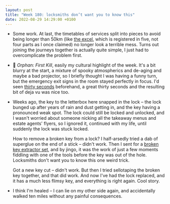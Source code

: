 ```yaml
---
layout: post
title: "Week 180: locksmiths don’t want you to know this"
date: 2022-08-29 14:29:00 +0100
---
```


- Some work. At last, the timetables of services split into pieces to avoid being longer than 50km (like [the excel](https://bustimes.org/services/a-excel-peterborough-wisbech-kings-lynn-swaffham-d), which is registered in five, not four parts as I once claimed) no longer look a terrible mess. Turns out joining the journeys together is actually quite simple, I just had to overcomplicate the problem first.

- 🎦 <cite>Orphan: First Kill</cite>, easily my cultural highlight of the week. It's a bit blurry at the start, a mixture of spooky atmospherics and de-aging and maybe a bad projector, so I briefly thought I was having a funny turn, but the emergency exit signs in the room stayed perfectly in focus. I'd seen [thirty seconds](https://twitter.com/AndyHerren/status/1561794958834663425) beforehand, a great thirty seconds and the resulting bit of deja vu was nice too.

- Weeks ago, the key to the letterbox here snapped in the lock – the lock bunged up after years of rain and dust getting in, and the key having a pronounced weak spot.
  The lock could still be locked and unlocked, and I wasn't worried about someone nicking all the takeaway menus and estate agents' flyers, so I ignored it, continued with my life, until suddenly the lock was stuck locked.

  How to remove a broken key from a lock?
  I half-arsedly tried a dab of superglue on the end of a stick – didn't work.
  Then I sent for a [broken key extractor set](https://www.amazon.co.uk/gp/product/B007X08BJW?tag=joshgood-21), and by jingo, it was the work of just a few moments fiddling with one of the tools before the key was out of the hole.
  Locksmiths don't want you to know this one weird trick.

  Got a new key cut – didn't work. But then I tried sellotaping the broken key together, and that did work. And now I've had the lock replaced, and it has a much less flimsy key, and everything is right again. Cool story. 

- I think I'm healed – I can lie on my other side again, and accidentally walked ten miles without any painful consequences.
